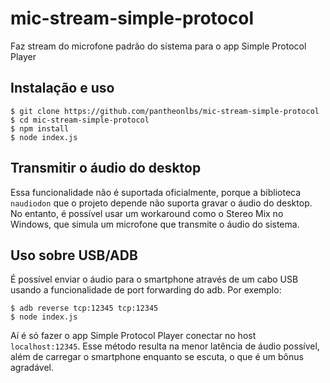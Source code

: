 # mic-stream-simple-protocol
Faz stream do microfone padrão do sistema para o app Simple Protocol Player

## Instalação e uso
```
$ git clone https://github.com/pantheonlbs/mic-stream-simple-protocol
$ cd mic-stream-simple-protocol
$ npm install
$ node index.js
```

## Transmitir o áudio do desktop
Essa funcionalidade não é suportada oficialmente, porque a biblioteca `naudiodon` que o projeto depende não suporta gravar o áudio do desktop. No entanto, é possível usar um workaround como o Stereo Mix no Windows, que simula um microfone que transmite o áudio do sistema.

## Uso sobre USB/ADB
É possível enviar o áudio para o smartphone através de um cabo USB usando a funcionalidade de port forwarding do adb. Por exemplo:

```
$ adb reverse tcp:12345 tcp:12345
$ node index.js
```

Aí é só fazer o app Simple Protocol Player conectar no host `localhost:12345`. Esse método resulta na menor latência de áudio possível, além de carregar o smartphone enquanto se escuta, o que é um bônus agradável.
